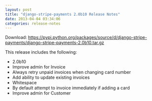 ```yaml
---
layout: post
title: "django-stripe-payments 2.0b10 Release Notes"
date: 2013-04-04 03:34:06
categories: release-notes
---
```


Download: <https://pypi.python.org/packages/source/d/django-stripe-payments/django-stripe-payments-2.0b10.tar.gz>

This release includes the following:

* 2.0b10
* Improve admin for Invoice
* Always retry unpaid invoices when changing card number
* Add ability to update existing invoices
* Whitespace
* By default attempt to invoice immediately if adding a card
* Improve admin for Customer
